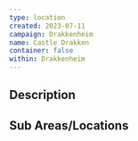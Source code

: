 ```yaml
---
type: location
created: 2023-07-11
campaign: Drakkenheim
name: Castle Drakken
container: false
within: Drakkenheim
---
```


## Description


## Sub Areas/Locations

<!-- QueryToSerialize: LIST FROM "DND - Drakkenheim/Locations" WHERE within = "Castle Drakken" -->
